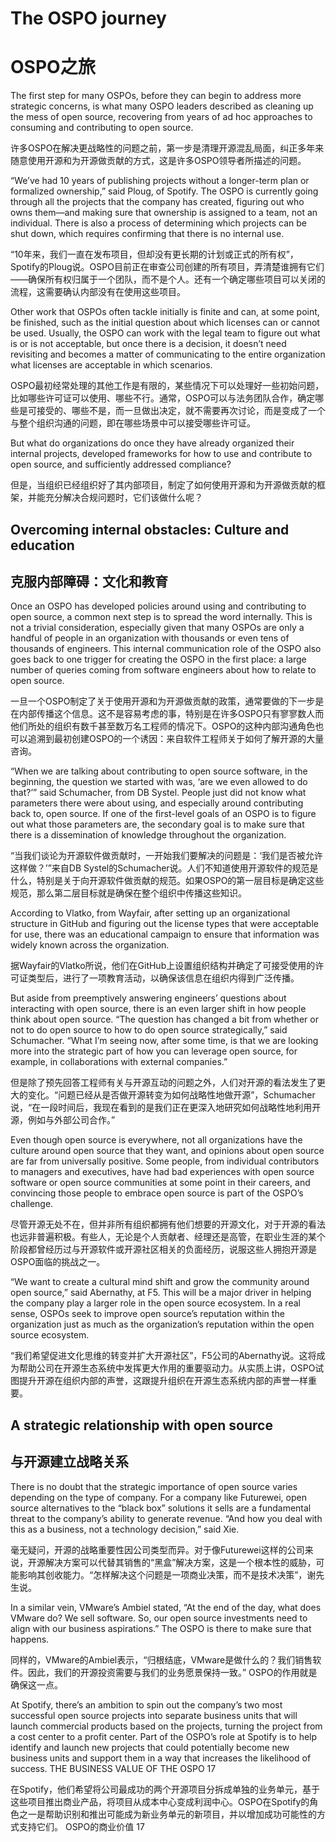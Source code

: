# The OSPO journey

# OSPO之旅

The first step for many OSPOs, before they can begin to address more strategic concerns, is what many OSPO leaders described as cleaning up the mess of open source, recovering from years of ad hoc approaches to consuming and contributing to open source.

许多OSPO在解决更战略性的问题之前，第一步是清理开源混乱局面，纠正多年来随意使用开源和为开源做贡献的方式，这是许多OSPO领导者所描述的问题。

“We’ve had 10 years of publishing projects without a longer-term plan or formalized ownership,” said Ploug, of Spotify. The OSPO is currently going through all the projects that the company has created, figuring out who owns them—and making sure that ownership is assigned to a team, not an individual. There is also a process of determining which projects can be shut down, which requires confirming that there is no internal use.

“10年来，我们一直在发布项目，但却没有更长期的计划或正式的所有权”，Spotify的Ploug说。OSPO目前正在审查公司创建的所有项目，弄清楚谁拥有它们——确保所有权归属于一个团队，而不是个人。还有一个确定哪些项目可以关闭的流程，这需要确认内部没有在使用这些项目。

Other work that OSPOs often tackle initially is finite and can, at some point, be finished, such as the initial question about which licenses can or cannot be used. Usually, the OSPO can work with the legal team to figure out what is or is not acceptable, but once there is a decision, it doesn’t need revisiting and becomes a matter of communicating to the entire organization what licenses are acceptable in which scenarios.

OSPO最初经常处理的其他工作是有限的，某些情况下可以处理好一些初始问题，比如哪些许可证可以使用、哪些不行。通常，OSPO可以与法务团队合作，确定哪些是可接受的、哪些不是，而一旦做出决定，就不需要再次讨论，而是变成了一个与整个组织沟通的问题，即在哪些场景中可以接受哪些许可证。

But what do organizations do once they have already organized their internal projects, developed frameworks for how to use and contribute to open source, and sufficiently addressed compliance?

但是，当组织已经组织好了其内部项目，制定了如何使用开源和为开源做贡献的框架，并能充分解决合规问题时，它们该做什么呢？

## Overcoming internal obstacles: Culture and education

## 克服内部障碍：文化和教育

Once an OSPO has developed policies around using and contributing to open source, a common next step is to spread the word internally. This is not a trivial consideration, especially given that many OSPOs are only a handful of people in an organization with thousands or even tens of thousands of engineers. This internal communication role of the OSPO also goes back to one trigger for creating the OSPO in the first place: a large number of queries coming from software engineers about how to relate to open source.

一旦一个OSPO制定了关于使用开源和为开源做贡献的政策，通常要做的下一步是在内部传播这个信息。这不是容易考虑的事，特别是在许多OSPO只有寥寥数人而他们所处的组织有数千甚至数万名工程师的情况下。OSPO的这种内部沟通角色也可以追溯到最初创建OSPO的一个诱因：来自软件工程师关于如何了解开源的大量咨询。

“When we are talking about contributing to open source software, in the beginning, the question we started with was, ‘are we even allowed to do that?’” said Schumacher, from DB Systel. People just did not know what parameters there were about using, and especially around contributing back to, open source. If one of the first-level goals of an OSPO is to figure out what those parameters are, the secondary goal is to make sure that there is a dissemination of knowledge throughout the organization.

“当我们谈论为开源软件做贡献时，一开始我们要解决的问题是：‘我们是否被允许这样做？’”来自DB Systel的Schumacher说。人们不知道使用开源软件的规范是什么，特别是关于向开源软件做贡献的规范。如果OSPO的第一层目标是确定这些规范，那么第二层目标就是确保在整个组织中传播这些知识。

According to Vlatko, from Wayfair, after setting up an organizational structure in GitHub and figuring out the license types that were acceptable for use, there was an educational campaign to ensure that information was widely known across the organization.

据Wayfair的Vlatko所说，他们在GitHub上设置组织结构并确定了可接受使用的许可证类型后，进行了一项教育活动，以确保该信息在组织内得到广泛传播。

But aside from preemptively answering engineers’ questions about interacting with open source, there is an even larger shift in how people think about open source. “The question has changed a bit from whether or not to do open source to how to do open source strategically,” said Schumacher. “What I’m seeing now, after some time, is that we are looking more into the strategic part of how you can leverage open source, for example, in collaborations with external companies.”

但是除了预先回答工程师有关与开源互动的问题之外，人们对开源的看法发生了更大的变化。“问题已经从是否做开源转变为如何战略性地做开源”，Schumacher说，“在一段时间后，我现在看到的是我们正在更深入地研究如何战略性地利用开源，例如与外部公司合作。”

Even though open source is everywhere, not all organizations have the culture around open source that they want, and opinions about open source are far from universally positive. Some people, from individual contributors to managers and executives, have had bad experiences with open source software or open source communities at some point in their careers, and convincing those people to embrace open source is part of the OSPO’s challenge.

尽管开源无处不在，但并非所有组织都拥有他们想要的开源文化，对于开源的看法也远非普遍积极。有些人，无论是个人贡献者、经理还是高管，在职业生涯的某个阶段都曾经历过与开源软件或开源社区相关的负面经历，说服这些人拥抱开源是OSPO面临的挑战之一。

 “We want to create a cultural mind shift and grow the community around open source,” said Abernathy, at F5. This will be a major driver in helping the company play a larger role in the open source ecosystem. In a real sense, OSPOs seek to improve open source’s reputation within the organization just as much as the organization’s reputation within the open source ecosystem.

“我们希望促进文化思维的转变并扩大开源社区”，F5公司的Abernathy说。这将成为帮助公司在开源生态系统中发挥更大作用的重要驱动力。从实质上讲，OSPO试图提升开源在组织内部的声誉，这跟提升组织在开源生态系统内部的声誉一样重要。

## A strategic relationship with open source

## 与开源建立战略关系

There is no doubt that the strategic importance of open source varies depending on the type of company. For a company like Futurewei, open source alternatives to the “black box” solutions it sells are a fundamental threat to the company’s ability to generate revenue. “And how you deal with this as a business, not a technology decision,” said Xie.

毫无疑问，开源的战略重要性因公司类型而异。对于像Futurewei这样的公司来说，开源解决方案可以代替其销售的“黑盒”解决方案，这是一个根本性的威胁，可能影响其创收能力。“怎样解决这个问题是一项商业决策，而不是技术决策”，谢先生说。

In a similar vein, VMware’s Ambiel stated, “At the end of the day, what does VMware do? We sell software. So, our open source investments need to align with our business aspirations.” The OSPO is there to make sure that happens.

同样的，VMware的Ambiel表示，“归根结底，VMware是做什么的？我们销售软件。因此，我们的开源投资需要与我们的业务愿景保持一致。” OSPO的作用就是确保这一点。

At Spotify, there’s an ambition to spin out the company’s two most successful open source projects into separate business units that will launch commercial products based on the projects, turning the project from a cost center to a profit center. Part of the OSPO’s role at Spotify is to help identify and launch new projects that could potentially become new business units and support them in a way that increases the likelihood of success.
THE BUSINESS VALUE OF THE OSPO 17

在Spotify，他们希望将公司最成功的两个开源项目分拆成单独的业务单元，基于这些项目推出商业产品，将项目从成本中心变成利润中心。OSPO在Spotify的角色之一是帮助识别和推出可能成为新业务单元的新项目，并以增加成功可能性的方式支持它们。
OSPO的商业价值 17
